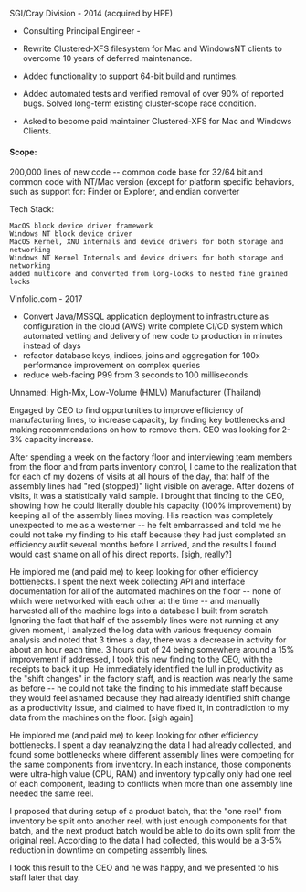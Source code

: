 SGI/Cray Division - 2014
(acquired by HPE)
* Consulting Principal Engineer -

* Rewrite Clustered-XFS filesystem for Mac and WindowsNT clients to overcome 10 years of deferred maintenance.
* Added functionality to support 64-bit build and runtimes.
* Added automated tests and verified removal of over 90% of reported bugs. Solved long-term existing cluster-scope race condition.
* Asked to become paid maintainer Clustered-XFS for Mac and Windows Clients.

#### Scope:
200,000 lines of new code -- common code base for 32/64 bit and common code with NT/Mac version (except for platform specific behaviors, such as support for: Finder or Explorer, and endian converter

Tech Stack:
```
MacOS block device driver framework
Windows NT block device driver
MacOS Kernel, XNU internals and device drivers for both storage and networking
Windows NT Kernel Internals and device drivers for both storage and networking
added multicore and converted from long-locks to nested fine grained locks
```
 
Vinfolio.com - 2017

* Convert Java/MSSQL application deployment to infrastructure as configuration in the cloud (AWS) write complete CI/CD system which automated vetting and delivery of new code to production in minutes instead of days
* refactor database keys, indices, joins and aggregation for 100x performance improvement on complex queries
* reduce web-facing P99 from 3 seconds to 100 milliseconds

 
Unnamed: High-Mix, Low-Volume (HMLV) Manufacturer (Thailand)

Engaged by CEO to find opportunities to improve efficiency of manufacturing lines, to increase capacity, by finding key bottlenecks and making recommendations on how to remove them.  CEO was looking for 2-3% capacity increase.

After spending a week on the factory floor and interviewing team members from the floor and from parts inventory control, I came to the realization that for each of my dozens of visits at all hours of the day, that half of the assembly lines had "red (stopped)" light visible on average.  After dozens of visits, it was a statistically valid sample.  I brought that finding to the CEO, showing how he could literally double his capacity (100% improvement) by keeping all of the assembly lines moving.  His reaction was completely unexpected to me as a westerner -- he felt embarrassed and told me he could not take my finding to his staff because they had just completed an efficiency audit several months before I arrived, and the results I found would cast shame on all of his direct reports. [sigh, really?]

He implored me (and paid me) to keep looking for other efficiency bottlenecks.  I spent the next week collecting API and interface documentation for all of the automated machines on the floor -- none of which were networked with each other at the time -- and manually harvested all of the machine logs into a database I built from scratch.  Ignoring the fact that half of the assembly lines were not running at any given moment, I analyzed the log data with various frequency domain analysis and noted that 3 times a day, there was a decrease in activity for about an hour each time.  3 hours out of 24 being somewhere around a 15% improvement if addressed, I took this new finding to the CEO, with the receipts to back it up.  He immediately identified the lull in productivity as the "shift changes" in the factory staff, and is reaction was nearly the same as before -- he could not take the finding to his immediate staff because they would feel ashamed because they had already identified shift change as a productivity issue, and claimed to have fixed it, in contradiction to my data from the machines on the floor. [sigh again]

He implored me (and paid me) to keep looking for other efficiency bottlenecks. I spent a day reanalyzing the data I had already collected, and found some bottlenecks where different assembly lines were competing for the same components from inventory.  In each instance, those components were ultra-high value (CPU, RAM) and inventory typically only had one reel of each component, leading to conflicts when more than one assembly line needed the same reel.

I proposed that during setup of a product batch, that the "one reel" from inventory be split onto another reel, with just enough components for that batch, and the next product batch would be able to do its own split from the original reel.  According to the data I had collected, this would be a 3-5% reduction in downtime on competing assembly lines.

I took this result to the CEO and he was happy, and we presented to his staff later that day.
